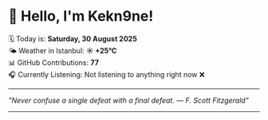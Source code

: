 # 👋 Hello, I'm Kekn9ne!

🗓️ Today is: **Saturday, 30 August 2025**  
🌤️ Weather in Istanbul: **☀️   +25°C**  
📊 GitHub Contributions: **77**  
🎧 Currently Listening: Not listening to anything right now ❌

---

_"Never confuse a single defeat with a final defeat. — *F. Scott Fitzgerald*"_

---
